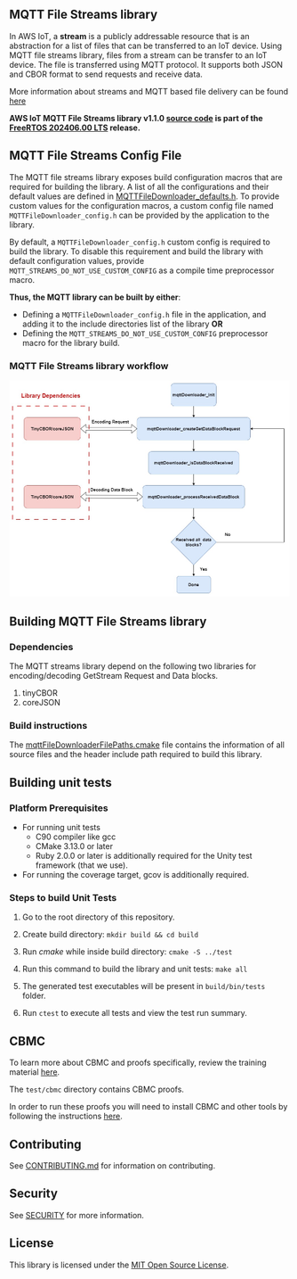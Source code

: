 ## MQTT File Streams library

In AWS IoT, a **stream** is a publicly addressable resource that is an abstraction for a list of files that can be transferred to an IoT device. Using MQTT file streams library, files from a stream can be transfer to an IoT device. The file is transferred using MQTT protocol. It supports both JSON and CBOR format to send requests and receive data.

More information about streams and MQTT based file delivery can be found [here](https://docs.aws.amazon.com/iot/latest/developerguide/mqtt-based-file-delivery.html)

**AWS IoT MQTT File Streams library v1.1.0
[source code](https://github.com/aws/aws-iot-core-mqtt-file-streams-embedded-c/tree/v1.1.0/source)
is part of the
[FreeRTOS 202406.00 LTS](https://github.com/FreeRTOS/FreeRTOS-LTS/tree/202406.00-LTS)
release.**

## MQTT File Streams Config File

The MQTT file streams library exposes build configuration macros that are required for
building the library. A list of all the configurations and their default values
are defined in
[MQTTFileDownloader_defaults.h](source/include/MQTTFileDownloader_defaults.h). To
provide custom values for the configuration macros, a custom config file named
`MQTTFileDownloader_config.h` can be provided by the application to the library.

By default, a `MQTTFileDownloader_config.h` custom config is required to build the
library. To disable this requirement and build the library with default
configuration values, provide `MQTT_STREAMS_DO_NOT_USE_CUSTOM_CONFIG` as a compile time
preprocessor macro.

**Thus, the MQTT library can be built by either**:

- Defining a `MQTTFileDownloader_config.h` file in the application, and adding it to the
  include directories list of the library
  **OR**
- Defining the `MQTT_STREAMS_DO_NOT_USE_CUSTOM_CONFIG` preprocessor macro for the
  library build.

### MQTT File Streams library workflow

![alt text](./docs/doxygen/images/MqttStreams_flowChart.jpg)

## Building MQTT File Streams library

### Dependencies

The MQTT streams library depend on the following two libraries for encoding/decoding GetStream Request and Data blocks.

1. tinyCBOR
2. coreJSON

### Build instructions

The [mqttFileDownloaderFilePaths.cmake](mqttFileDownloaderFilePaths.cmake) file contains the information of all source files and the header include path required to build this library.

## Building unit tests

### Platform Prerequisites

- For running unit tests
  - C90 compiler like gcc
  - CMake 3.13.0 or later
  - Ruby 2.0.0 or later is additionally required for the Unity test framework
    (that we use).
- For running the coverage target, gcov is additionally required.

### Steps to build Unit Tests

1. Go to the root directory of this repository.

1. Create build directory: `mkdir build && cd build`

1. Run _cmake_ while inside build directory: `cmake -S ../test`

1. Run this command to build the library and unit tests: `make all`

1. The generated test executables will be present in `build/bin/tests` folder.

1. Run `ctest` to execute all tests and view the test run summary.

## CBMC

To learn more about CBMC and proofs specifically, review the training material
[here](https://model-checking.github.io/cbmc-training).

The `test/cbmc` directory contains CBMC proofs.

In order to run these proofs you will need to install CBMC and other tools by
following the instructions
[here](https://model-checking.github.io/cbmc-training/installation.html).

## Contributing

See [CONTRIBUTING.md](./.github/CONTRIBUTING.md) for information on
contributing.

## Security

See [SECURITY](SECURITY.md) for more information.

## License

This library is licensed under the [MIT Open Source License](LICENSE).

